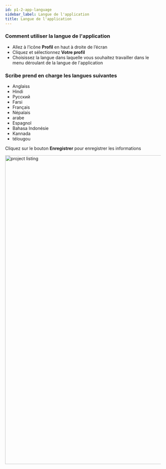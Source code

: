 ```yaml
---
id: p1-2-app-language
sidebar_label: Langue de l'application
title: Langue de l'application
---
```


### Comment utiliser la langue de l'application ###

- Allez à l’icône **Profil** en haut à droite de l’écran
- Cliquez et sélectionnez  **Votre profil**
- Choisissez la langue dans laquelle vous souhaitez travailler dans le menu déroulant de la langue de l'application

### Scribe prend en charge les langues suivantes ###
  - Anglaiss
  - Hindi
  - Русский
  - Farsi
  - Français
  - Népalais
  - arabe 
  - Espagnol 
  - Bahasa Indonésie 
  - Kannada 
  - télougou

 Cliquez sur le bouton **Enregistrer** pour enregistrer les informations

<img src="/0.5.3/fr_applanguage.png"  width="1000px" alt="project listing"/> 